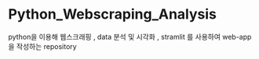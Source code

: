 # Python_Webscraping_Analysis
python을 이용해 웹스크래핑 , data 분석 및 시각화 , stramlit 를 사용하여 web-app을 작성하는 repository

